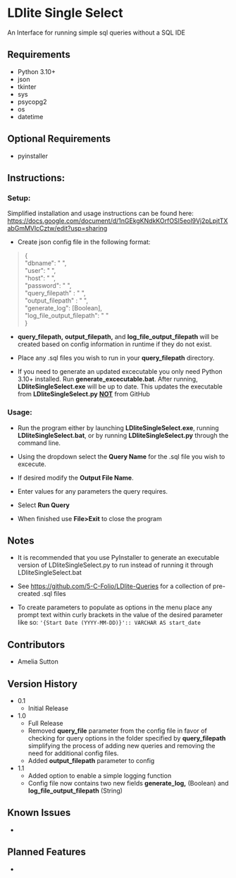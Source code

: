 # LDlite Single Select

An Interface for running simple sql queries without a SQL IDE

## Requirements


* Python 3.10+
* json
* tkinter
* sys
* psycopg2
* os
* datetime

## Optional Requirements
* pyinstaller
  

## __Instructions:__

### Setup:

Simplified installation and usage instructions can be found here: https://docs.google.com/document/d/1nGEkgKNdkKOrfOSI5eol9Vj2pLpjtTXabGmMVlcCztw/edit?usp=sharing

* Create json config file in the following format:
>{\
    "dbname": " ",\
    "user": " ",\
    "host": " ",\
    "password": " ",\
    "query_filepath" : " ",\
    "output_filepath" : " ",\
    "generate_log": [Boolean],\
    "log_file_output_filepath": " "\
}

* **query_filepath,**  **output_filepath,** and **log_file_output_filepath** will be created based on config information in runtime if they do not exist.

* Place any .sql files you wish to run in your **query_filepath** directory.   
  
* If you need to generate an updated excecutable you only need Python 3.10+ installed. Run **generate_excecutable.bat**. After running, **LDliteSingleSelect.exe** will be up to date. This updates the executable from **LDliteSingleSelect.py** <u>**NOT**</u> from GitHub

### Usage:

* Run the program either by launching **LDliteSingleSelect.exe**, running **LDliteSingleSelect.bat**, or by running **LDliteSingleSelect.py** through the command line.
  
* Using the dropdown select the **Query Name** for the .sql file you wish to excecute.
  
* If desired modify the **Output File Name**.

* Enter values for any parameters the query requires. 
  
* Select **Run Query**
  
* When finished use **File>Exit** to close the program
  
## Notes
* It is recommended that you use PyInstaller to generate an executable version of LDliteSingleSelect.py to run instead 
of running it through LDliteSingleSelect.bat

* See https://github.com/5-C-Folio/LDlite-Queries for a collection of pre-created .sql files
* To create parameters to populate as options in the menu place any prompt text within curly brackets in the value of the desired parameter like so:
`'{Start Date (YYYY-MM-DD)}':: VARCHAR AS start_date`

## Contributors


* Amelia Sutton


## Version History

* 0.1
    * Initial Release
* 1.0
    * Full Release
    * Removed **query_file** parameter from the config file in favor of checking for query options in the folder specified by **query_filepath** simplifying the process of adding new queries and removing the need for additional config files.
    * Added **output_filepath** parameter to config
* 1.1
    * Added option to enable a simple logging function
    * Config file now contains two new fields **generate_log,** (Boolean) and **log_file_output_filepath** (String)
    
## Known Issues
* 
## Planned Features
*

